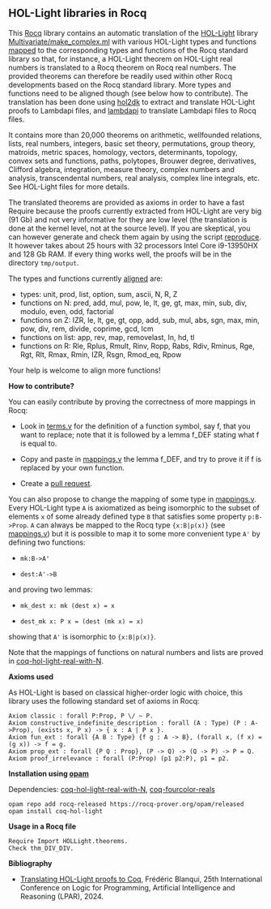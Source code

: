 HOL-Light libraries in Rocq
---------------------------

This [Rocq](https://coq.inria.fr/) library contains an automatic translation of the [HOL-Light](https://github.com/jrh13/hol-light) library [Multivariate/make_complex.ml](https://github.com/jrh13/hol-light/blob/master/Multivariate/make_complex.ml) with various HOL-Light types and functions [mapped](https://github.com/Deducteam/coq-hol-light/blob/main/mappings.lp) to the corresponding types and functions of the Rocq standard library so that, for instance, a HOL-Light theorem on HOL-Light real numbers is translated to a Rocq theorem on Rocq real numbers. The provided theorems can therefore be readily used within other Rocq developments based on the Rocq standard library. More types and functions need to be aligned though (see below how to contribute). The translation has been done using [hol2dk](https://github.com/Deducteam/hol2dk) to extract and translate HOL-Light proofs to Lambdapi files, and [lambdapi](https://github.com/Deducteam/lambdapi) to translate Lambdapi files to Rocq files.

It contains more than 20,000 theorems on arithmetic, wellfounded relations,
lists, real numbers, integers, basic set theory, permutations, group
theory, matroids, metric spaces, homology, vectors, determinants,
topology, convex sets and functions, paths, polytopes, Brouwer degree,
derivatives, Clifford algebra, integration, measure theory, complex
numbers and analysis, transcendental numbers, real analysis, complex
line integrals, etc. See HOL-Light files for more details.

The translated theorems are provided as axioms in order to have a fast Require because the proofs currently extracted from HOL-Light are very big (91 Gb) and not very informative for they are low level (the translation is done at the kernel level, not at the source level). If you are skeptical, you can however generate and check them again by using the script [reproduce](https://github.com/Deducteam/hol2dk/blob/main/reproduce). It however takes about 25 hours with 32 processors Intel Core i9-13950HX and 128 Gb RAM. If every thing works well, the proofs will be in the directory `tmp/output`.

The types and functions currently [aligned](https://github.com/Deducteam/coq-hol-light/blob/main/mappings.lp) are:
- types: unit, prod, list, option, sum, ascii, N, R, Z
- functions on N: pred, add, mul, pow, le, lt, ge, gt, max, min, sub, div, modulo, even, odd, factorial
- functions on Z: IZR, le, lt, ge, gt, opp, add, sub, mul, abs, sgn, max, min, pow, div, rem, divide, coprime, gcd, lcm
- functions on list: app, rev, map, removelast, In, hd, tl
- functions on R: Rle, Rplus, Rmult, Rinv, Ropp, Rabs, Rdiv, Rminus, Rge, Rgt, Rlt, Rmax, Rmin, IZR, Rsgn, Rmod_eq, Rpow

Your help is welcome to align more functions!

**How to contribute?**

You can easily contribute by proving the correctness of more mappings in Rocq:

- Look in [terms.v](https://github.com/Deducteam/coq-hol-light/blob/main/terms.v) for the definition of a function symbol, say f, that you want to replace; note that it is followed by a lemma f_DEF stating what f is equal to.

- Copy and paste in [mappings.v](https://github.com/Deducteam/coq-hol-light/blob/main/mappings.v) the lemma f_DEF, and try to prove it if f is replaced by your own function.

- Create a [pull request](https://github.com/Deducteam/coq-hol-light/pulls).

You can also propose to change the mapping of some type in [mappings.v](https://github.com/Deducteam/coq-hol-light/blob/main/mappings.v). Every HOL-Light type `A` is axiomatized as being isomorphic to the subset of elements `x` of some already defined type `B` that satisfies some property `p:B->Prop`. `A` can always be mapped to the Rocq type `{x:B|p(x)}` (see [mappings.v](https://github.com/Deducteam/coq-hol-light-real-with-nat/blob/main/mappings.v)) but it is possible to map it to some more convenient type `A'` by defining two functions:

- `mk:B->A'`

- `dest:A'->B`

and proving two lemmas:

- `mk_dest x: mk (dest x) = x`

- `dest_mk x: P x = (dest (mk x) = x)`

showing that `A'` is isomorphic to `{x:B|p(x)}`.

Note that the mappings of functions on natural numbers and lists are proved in [coq-hol-light-real-with-N](https://github.com/Deducteam/coq-hol-light-real-with-N/).

**Axioms used**

As HOL-Light is based on classical higher-order logic with choice, this library uses the following standard set of axioms in Rocq:

```
Axiom classic : forall P:Prop, P \/ ~ P.
Axiom constructive_indefinite_description : forall (A : Type) (P : A->Prop), (exists x, P x) -> { x : A | P x }.
Axiom fun_ext : forall {A B : Type} {f g : A -> B}, (forall x, (f x) = (g x)) -> f = g.
Axiom prop_ext : forall {P Q : Prop}, (P -> Q) -> (Q -> P) -> P = Q.
Axiom proof_irrelevance : forall (P:Prop) (p1 p2:P), p1 = p2.
```

**Installation using [opam](https://opam.ocaml.org/)**

Dependencies: [coq-hol-light-real-with-N](https://github.com/Deducteam/coq-hol-light-real-with-N/), [coq-fourcolor-reals](https://github.com/coq-community/fourcolor)

```
opam repo add rocq-released https://rocq-prover.org/opam/released
opam install coq-hol-light
```

**Usage in a Rocq file**

```
Require Import HOLLight.theorems.
Check thm_DIV_DIV.
```

**Bibliography**

- [Translating HOL-Light proofs to Coq](https://doi.org/10.29007/6k4x), Frédéric Blanqui, 25th International Conference on Logic for Programming, Artificial Intelligence and Reasoning (LPAR), 2024.
